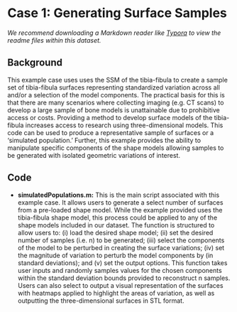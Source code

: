 # Case 1: Generating Surface Samples

*We recommend downloading a Markdown reader like [Typora](https://typora.io/) to view the readme files within this dataset.*

## Background

This example case uses uses the SSM of the tibia-fibula to create a sample set of tibia-fibula surfaces representing standardized variation across all and/or a selection of the model components. The practical basis for this is that there are many scenarios where collecting imaging (e.g. CT scans) to develop a large sample of bone models is unattainable due to prohibitive access or costs. Providing a method to develop surface models of the tibia-fibula increases access to research using three-dimensional models. This code can be used to produce a representative sample of surfaces or a ‘simulated population.’ Further, this example provides the ability to manipulate specific components of the shape models allowing samples to be generated with isolated geometric variations of interest.

## Code

- **simulatedPopulations.m:** This is the main script associated with this example case. It allows users to generate a select number of surfaces from a pre-loaded shape model. While the example provided uses the tibia-fibula shape model, this process could be applied to any of the shape models included in our dataset. The function is structured to allow users to: (i) load the desired shape model; (ii) set the desired number of samples (i.e. n) to be generated; (iii) select the components of the model to be perturbed in creating the surface variations; (iv) set the magnitude of variation to perturb the model components by (in standard deviations); and (v) set the output options. This function takes user inputs and randomly samples values for the chosen components within the standard deviation bounds provided to reconstruct n samples. Users can also select to output a visual representation of the surfaces with heatmaps applied to highlight the areas of variation, as well as outputting the three-dimensional surfaces in STL format. 

